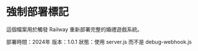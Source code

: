 # 強制部署標記

這個檔案用於觸發 Railway 重新部署完整的婚禮遊戲系統。

部署時間：2024年
版本：1.0.1
狀態：使用 server.js 而不是 debug-webhook.js

